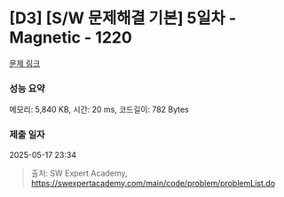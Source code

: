 # [D3] [S/W 문제해결 기본] 5일차 - Magnetic - 1220 

[문제 링크](https://swexpertacademy.com/main/code/problem/problemDetail.do?contestProbId=AV14hwZqABsCFAYD) 

### 성능 요약

메모리: 5,840 KB, 시간: 20 ms, 코드길이: 782 Bytes

### 제출 일자

2025-05-17 23:34



> 출처: SW Expert Academy, https://swexpertacademy.com/main/code/problem/problemList.do
